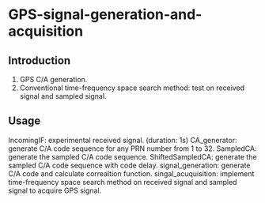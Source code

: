 # GPS-signal-generation-and-acquisition
## Introduction
1. GPS C/A generation.
2. Conventional time-frequency space search method: test on received signal and sampled signal.

## Usage
IncomingIF: experimental received signal. (duration: 1s)
CA_generator: generate C/A code sequence for any PRN number from 1 to 32.
SampledCA: generate the sampled C/A code sequence.
ShiftedSampledCA: generate the sampled C/A code sequence with code delay. 
signal_generation: generate C/A code and calculate correaltion function.
singal_acuquisition: implement time-frequency space search method on received signal and sampled signal to acquire GPS signal.

